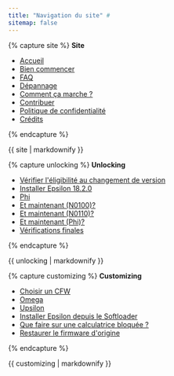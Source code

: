 ```yaml
---
title: "Navigation du site" #
sitemap: false
---
```


{% capture site %}
**Site**

+ [Accueil](/)
+ [Bien commencer](get-started)
+ [FAQ](faq)
+ [Dépannage](troubleshooting)
+ [Comment ça marche ?](how-does-it-work)
+ [Contribuer](contribute)
+ [Politique de confidentialité](privacy-policy)
+ [Crédits](credits)

{% endcapture %}
<div class="notice--info">{{ site | markdownify }}</div>

{% capture unlocking %}
**Unlocking**

+ [Vérifier l'éligibilité au changement de version](check-version-change-eligibility.md)
+ [Installer Epsilon 18.2.0](install-epsilon-18-2-0)
+ [Phi](phi)
+ [Et maintenant (N0100)?](n0100-now-what)
+ [Et maintenant (N0110)?](n0110-now-what)
+ [Et maintenant (Phi)?](phi-now-what)
+ [Vérifications finales](final-checks)

{% endcapture %}
<div class="notice--primary">{{ unlocking | markdownify }}</div>

{% capture customizing %}
**Customizing**

+ [Choisir un CFW](choose-a-cfw)
+ [Omega](omega)
+ [Upsilon](upsilon)
+ [Installer Epsilon depuis le Softloader](install-epsilon-from-softloader)
+ [Que faire sur une calculatrice bloquée ?](what-to-do-locked)
+ [Restaurer le firmware d'origine](restore-stock-firmware)

{% endcapture %}
<div class="notice--primary">{{ customizing | markdownify }}</div>
